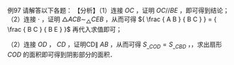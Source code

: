 例97 请解答以下各题： 【分析】（1）连接 $O C$ ，证明 $O C / / B E$ ，即可得到结论；
（2）连接 $\cdot$ ，证明 $\triangle A C B \sim _ { \triangle } C E B$ ，从而可得 ${ \frac { A B } { B C } } = { \frac { B C } { B E } }$ 再代入求值即可；

（2）连接 $O D$ ， $C D$ ，证明CD∥ $A B$ ，从而可得 $S _ { \_ C O D } = S _ { \_ C B D }$ ，，求出扇形 $C O D$ 的面积即可得到阴影部分的面积．
